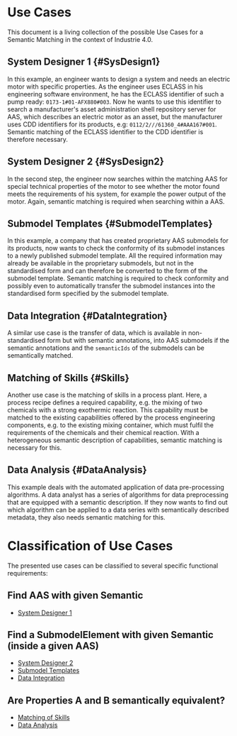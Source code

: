 # Use Cases

This document is a living collection of the possible Use Cases for a Semantic Matching in the context of Industrie 4.0.

## System Designer 1 {#SysDesign1}

In this example, an engineer wants to design a system and needs an electric motor with specific properties. 
As the engineer uses ECLASS in his engineering software environment, he has the ECLASS identifier of such a pump ready: `0173-1#01-AFX880#003`.
Now he wants to use this identifier to search a manufacturer's asset administration shell repository server for AAS, which describes an electric motor as an asset, but the manufacturer uses CDD identifiers for its products, e.g: `0112/2///61360_4#AAA167#001`.
Semantic matching of the ECLASS identifier to the CDD identifier is therefore necessary. 

## System Designer 2 {#SysDesign2}

In the second step, the engineer now searches within the matching AAS for special technical properties of the motor to see whether the motor found meets the requirements of his system, for example the power output of the motor.
Again, semantic matching is required when searching within a AAS.

## Submodel Templates {#SubmodelTemplates}

In this example, a company that has created proprietary AAS submodels for its products, now wants to check the conformity of its submodel instances to a newly published submodel template.
All the required information may already be available in the proprietary submodels, but not in the standardised form and can therefore be converted to the form of the submodel template. 
Semantic matching is required to check conformity and possibly even to automatically transfer the submodel instances into the standardised form specified by the submodel template.

## Data Integration {#DataIntegration}

A similar use case is the transfer of data, which is available in non-standardised form but with semantic annotations, into AAS submodels if the semantic annotations and the `semanticIds` of the submodels can be semantically matched.

## Matching of Skills {#Skills}

Another use case is the matching of skills in a process plant. 
Here, a process recipe defines a required capability, e.g. the mixing of two chemicals with a strong exothermic reaction. 
This capability must be matched to the existing capabilities offered by the process engineering components, e.g. to the existing mixing container, which must fulfil the requirements of the chemicals and their chemical reaction.
With a heterogeneous semantic description of capabilities, semantic matching is necessary for this.

## Data Analysis {#DataAnalysis}

This example deals with the automated application of data pre-processing algorithms. 
A data analyst has a series of algorithms for data preprocessing that are equipped with a semantic description. 
If they now wants to find out which algorithm can be applied to a data series with semantically described metadata, they also needs semantic matching for this. 

# Classification of Use Cases

The presented use cases can be classified to several specific functional requirements:

## Find AAS with given Semantic
- [System Designer 1](#SysDesign1)

## Find a SubmodelElement with given Semantic (inside a given AAS) 
- [System Designer 2](#SysDesign2)
- [Submodel Templates](#SubmodelTemplates)
- [Data Integration](#DataIntegration)

## Are Properties A and B semantically equivalent?
- [Matching of Skills](#Skills)
- [Data Analysis](#DataAnalysis)
